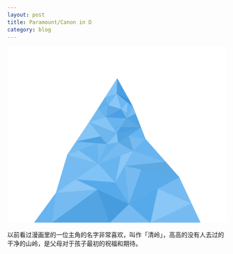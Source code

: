 ```yaml
---
layout: post
title: Paramount/Canon in D
category: blog
---
```


![paramount](/images/paramount.png "Paramount")

以前看过漫画里的一位主角的名字非常喜欢，叫作「清岭」，高高的没有人去过的干净的山岭，是父母对于孩子最初的祝福和期待。

